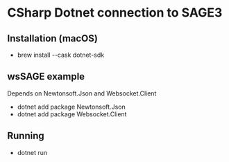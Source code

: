 # CSharp Dotnet connection to SAGE3

## Installation (macOS)

- brew install --cask dotnet-sdk

## wsSAGE example

Depends on Newtonsoft.Json and Websocket.Client

- dotnet add package Newtonsoft.Json
- dotnet add package Websocket.Client

## Running

- dotnet run


